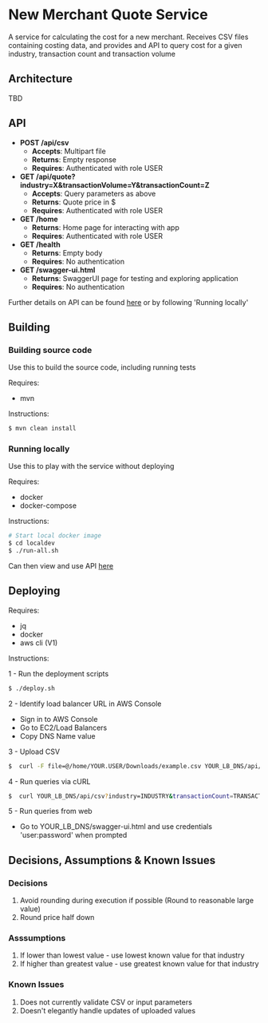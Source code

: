 # New Merchant Quote Service
A service for calculating the cost for a new merchant. Receives CSV files containing costing data, and provides and API to
query cost for a given industry, transaction count and transaction volume

## Architecture
TBD

## API
* **POST /api/csv**
    * **Accepts**: Multipart file
    * **Returns**: Empty response
    * **Requires**: Authenticated with role USER
* **GET /api/quote?industry=X&transactionVolume=Y&transactionCount=Z**
    * **Accepts**: Query parameters as above
    * **Returns**: Quote price in $
    * **Requires**: Authenticated with role USER
* **GET /home**
    * **Returns**: Home page for interacting with app
    * **Requires**: Authenticated with role USER
* **GET /health**
    * **Returns**: Empty body
    * **Requires**: No authentication
* **GET /swagger-ui.html**
    * **Returns**: SwaggerUI page for testing and exploring application
    * **Requires**: No authentication


Further details on API can be found [here](http://new-m-publi-1eqhl0nteohsn-1135320769.ap-southeast-2.elb.amazonaws.com/swagger-ui.html) or by following 'Running locally'

## Building

### Building source code
Use this to build the source code, including running tests

Requires: 
* mvn

Instructions:
```bash
$ mvn clean install
```

### Running locally
Use this to play with the service without deploying

Requires:
* docker
* docker-compose

Instructions:
```bash
# Start local docker image
$ cd localdev
$ ./run-all.sh
```

Can then view and use API [here](http://172.19.2.20:8080/api/swagger-ui.html)

## Deploying
Requires:
* jq
* docker
* aws cli (V1)

Instructions:

1 - Run the deployment scripts
```bash
$ ./deploy.sh
```

2 - Identify load balancer URL in AWS Console
* Sign in to AWS Console
* Go to EC2/Load Balancers
* Copy DNS Name value

3 - Upload CSV
```bash
$  curl -F file=@/home/YOUR.USER/Downloads/example.csv YOUR_LB_DNS/api/csv --user 'admin:admin'
```

4 - Run queries via cURL
```bash
$  curl YOUR_LB_DNS/api/csv?industry=INDUSTRY&transactionCount=TRANSACTION_COUNT&transactionVolume=TRANSACTION_VOLUME --user 'user:password'
```

5 - Run queries from web
* Go to YOUR_LB_DNS/swagger-ui.html and use credentials 'user:password' when prompted

## Decisions, Assumptions & Known Issues
### Decisions
1. Avoid rounding during execution if possible (Round to reasonable large value)
1. Round price half down

### Asssumptions
1. If lower than lowest value - use lowest known value for that industry
1. If higher than greatest value - use greatest known value for that industry

### Known Issues
1. Does not currently validate CSV or input parameters
1. Doesn't elegantly handle updates of uploaded values
